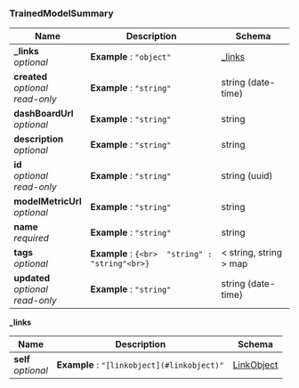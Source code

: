 
<a name="trainedmodelsummary"></a>
### TrainedModelSummary

|Name|Description|Schema|
|---|---|---|
|**_links**  <br>*optional*|**Example** : `"object"`|[_links](#trainedmodelsummary-links)|
|**created**  <br>*optional*  <br>*read-only*|**Example** : `"string"`|string (date-time)|
|**dashBoardUrl**  <br>*optional*|**Example** : `"string"`|string|
|**description**  <br>*optional*|**Example** : `"string"`|string|
|**id**  <br>*optional*  <br>*read-only*|**Example** : `"string"`|string (uuid)|
|**modelMetricUrl**  <br>*optional*|**Example** : `"string"`|string|
|**name**  <br>*required*|**Example** : `"string"`|string|
|**tags**  <br>*optional*|**Example** : `{<br>  "string" : "string"<br>}`|< string, string > map|
|**updated**  <br>*optional*  <br>*read-only*|**Example** : `"string"`|string (date-time)|

<a name="trainedmodelsummary-links"></a>
**_links**

|Name|Description|Schema|
|---|---|---|
|**self**  <br>*optional*|**Example** : `"[linkobject](#linkobject)"`|[LinkObject](LinkObject.md#linkobject)|



